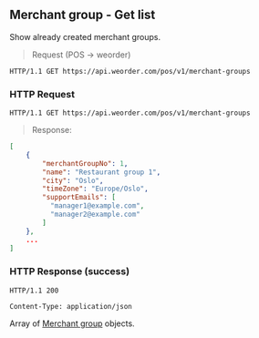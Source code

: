 ## Merchant group - Get list

Show already created merchant groups.

> Request (POS -> weorder)

```
HTTP/1.1 GET https://api.weorder.com/pos/v1/merchant-groups
```

### HTTP Request

`HTTP/1.1 GET https://api.weorder.com/pos/v1/merchant-groups`

> Response:

```json
[
    {
        "merchantGroupNo": 1,
        "name": "Restaurant group 1",
        "city": "Oslo",
        "timeZone": "Europe/Oslo",
        "supportEmails": [
          "manager1@example.com", 
          "manager2@example.com" 
        ]
    },
    ...
]
```

### HTTP Response (success)

`HTTP/1.1 200`

`Content-Type: application/json`

Array of [Merchant group](#merchant-group-create) objects.
